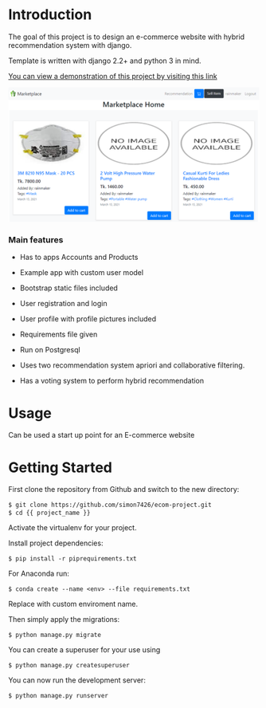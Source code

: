 # Introduction

The goal of this project is to design an e-commerce website with hybrid recommendation system with django.  

Template is written with django 2.2+ and python 3 in mind.

[You can view a demonstration of this project by visiting this link](https://cuetsoftengecomproject.herokuapp.com/)

![Default Home View](__screenshots/home.png?raw=true "Title")

### Main features

* Has to apps Accounts and Products

* Example app with custom user model

* Bootstrap static files included

* User registration and login

* User profile with profile pictures included

* Requirements file given

* Run on Postgresql

* Uses two recommendation system apriori and collaborative filtering.

* Has a voting system to perform hybrid recommendation

# Usage

Can be used a start up point for an E-commerce website
      


# Getting Started

First clone the repository from Github and switch to the new directory:

    $ git clone https://github.com/simon7426/ecom-project.git
    $ cd {{ project_name }}
    
Activate the virtualenv for your project.
    
Install project dependencies:

    $ pip install -r piprequirements.txt

For Anaconda run:

	$ conda create --name <env> --file requirements.txt

Replace <env> with custom enviroment name.    
    
Then simply apply the migrations:

    $ python manage.py migrate
    
You can create a superuser for your use using 

	$ python manage.py createsuperuser

You can now run the development server:

    $ python manage.py runserver
